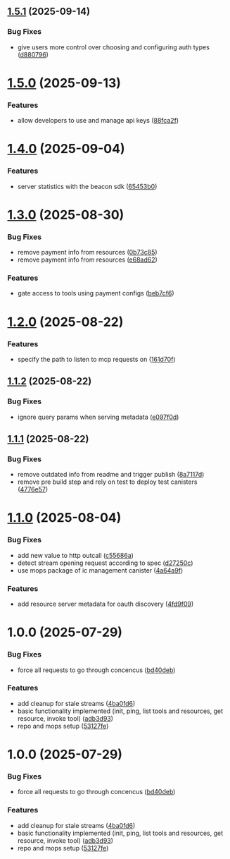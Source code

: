 ## [1.5.1](https://github.com/prometheus-protocol/motoko-sdk/compare/v1.5.0...v1.5.1) (2025-09-14)


### Bug Fixes

* give users more control over choosing and configuring auth types ([d880796](https://github.com/prometheus-protocol/motoko-sdk/commit/d880796424629af8a0d442406f47c52afef31bc2))

# [1.5.0](https://github.com/prometheus-protocol/motoko-sdk/compare/v1.4.0...v1.5.0) (2025-09-13)


### Features

* allow developers to use and manage api keys ([88fca2f](https://github.com/prometheus-protocol/motoko-sdk/commit/88fca2fd9e1c12012943153fbb441e5cb9c9c652))

# [1.4.0](https://github.com/prometheus-protocol/motoko-sdk/compare/v1.3.0...v1.4.0) (2025-09-04)


### Features

* server statistics with the beacon sdk ([65453b0](https://github.com/prometheus-protocol/motoko-sdk/commit/65453b05e1a2e6952ba162cbe8e6ba7dfbda86c3))

# [1.3.0](https://github.com/prometheus-protocol/motoko-sdk/compare/v1.2.0...v1.3.0) (2025-08-30)


### Bug Fixes

* remove payment info from resources ([0b73c85](https://github.com/prometheus-protocol/motoko-sdk/commit/0b73c8587498edf3917e23902fb41900af2434ff))
* remove payment info from resources ([e68ad62](https://github.com/prometheus-protocol/motoko-sdk/commit/e68ad62aa5498e73154ab1f9f4338441508099d9))


### Features

* gate access to tools using payment configs ([beb7cf6](https://github.com/prometheus-protocol/motoko-sdk/commit/beb7cf6f0d40fd8642b13d97ad6f2915085b9f8d))

# [1.2.0](https://github.com/prometheus-protocol/motoko-sdk/compare/v1.1.2...v1.2.0) (2025-08-22)


### Features

* specify the path to listen to mcp requests on ([161d70f](https://github.com/prometheus-protocol/motoko-sdk/commit/161d70feeff9242e45d252dc0f76eb7d00a8c412))

## [1.1.2](https://github.com/prometheus-protocol/motoko-sdk/compare/v1.1.1...v1.1.2) (2025-08-22)


### Bug Fixes

* ignore query params when serving metadata ([e097f0d](https://github.com/prometheus-protocol/motoko-sdk/commit/e097f0dd6fe80292667ca7a0d4daa6d7e165f440))

## [1.1.1](https://github.com/prometheus-protocol/motoko-sdk/compare/v1.1.0...v1.1.1) (2025-08-22)


### Bug Fixes

* remove outdated info from readme and trigger publish ([8a7117d](https://github.com/prometheus-protocol/motoko-sdk/commit/8a7117d7eb7e18df05cfcd274e523c5d87b68e8d))
* remove pre build step and rely on test to deploy test canisters ([4776e57](https://github.com/prometheus-protocol/motoko-sdk/commit/4776e576770a94783acc83ea294291bf9d9bee87))

# [1.1.0](https://github.com/prometheus-protocol/motoko-sdk/compare/v1.0.0...v1.1.0) (2025-08-04)


### Bug Fixes

* add new value to http outcall ([c55686a](https://github.com/prometheus-protocol/motoko-sdk/commit/c55686af747ba00a9e0f1399dc917e66de94fc11))
* detect stream opening request according to spec ([d27250c](https://github.com/prometheus-protocol/motoko-sdk/commit/d27250c19386195fc2555b064fa5bda62f25ae23))
* use mops package of ic management canister ([4a64a9f](https://github.com/prometheus-protocol/motoko-sdk/commit/4a64a9fe68394dba49354923f66e6c784eae90f2))


### Features

* add resource server metadata for oauth discovery ([4fd9f09](https://github.com/prometheus-protocol/motoko-sdk/commit/4fd9f09a5d22278334ba6d80a08db513ecbb6511))

# 1.0.0 (2025-07-29)


### Bug Fixes

* force all requests to go through concencus ([bd40deb](https://github.com/prometheus-protocol/motoko-sdk/commit/bd40deb92d9b5faf035dca28b2885b8a0aa5f724))


### Features

* add cleanup for stale streams ([4ba0fd6](https://github.com/prometheus-protocol/motoko-sdk/commit/4ba0fd63c0d1481d69c693f19b5f165b5990d3e3))
* basic functionality implemented (init, ping, list tools and resources, get resource, invoke tool) ([adb3d93](https://github.com/prometheus-protocol/motoko-sdk/commit/adb3d933c1abbf1d1c8a5d6872ea5f1d5681e32b))
* repo and mops setup ([53127fe](https://github.com/prometheus-protocol/motoko-sdk/commit/53127fe62ce1165c6efb6b117864661ba9b95ee9))

# 1.0.0 (2025-07-29)


### Bug Fixes

* force all requests to go through concencus ([bd40deb](https://github.com/prometheus-protocol/motoko-sdk/commit/bd40deb92d9b5faf035dca28b2885b8a0aa5f724))


### Features

* add cleanup for stale streams ([4ba0fd6](https://github.com/prometheus-protocol/motoko-sdk/commit/4ba0fd63c0d1481d69c693f19b5f165b5990d3e3))
* basic functionality implemented (init, ping, list tools and resources, get resource, invoke tool) ([adb3d93](https://github.com/prometheus-protocol/motoko-sdk/commit/adb3d933c1abbf1d1c8a5d6872ea5f1d5681e32b))
* repo and mops setup ([53127fe](https://github.com/prometheus-protocol/motoko-sdk/commit/53127fe62ce1165c6efb6b117864661ba9b95ee9))
